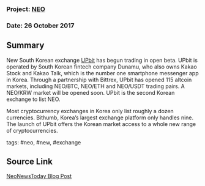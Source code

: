 ### Project: [NEO](../projects/neo.md)
### Date: 26 October 2017
## Summary
  
New South Korean exchange [UPbit](https://upbit.com/) has begun trading in open beta. UPbit is operated by South Korean fintech company Dunamu, who also owns Kakao Stock and Kakao Talk, which is the number one smartphone messenger app in Korea.
Through a partnership with Bittrex, UPbit has opened 115 altcoin markets, including NEO/BTC, NEO/ETH and NEO/USDT trading pairs. A NEO/KRW market will be opened soon.
UPbit is the second Korean exchange to list NEO.
  
Most cryptocurrency exchanges in Korea only list roughly a dozen currencies. Bithumb, Korea’s largest exchange platform only handles nine. The launch of UPbit offers the Korean market access to a whole new range of cryptocurrencies.
  
tags: #neo, #new, #exchange
## Source Link
[NeoNewsToday Blog Post](https://neonewstoday.com/exchanges/upbit-begins-open-beta/) 
